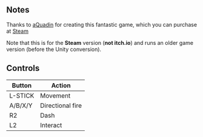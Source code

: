 ## Notes

Thanks to [aQuadin](https://aquadiun.com) for creating this fantastic game, which you can purchase at [Steam](https://store.steampowered.com/app/842750/Galaxy_Champions_TV)

Note that this is for the **Steam** version (**not itch.io**) and runs an older game version (before the Unity conversion).


## Controls

| Button  | Action           |
| ------- | ---------------- |
| L-STICK | Movement         |
| A/B/X/Y | Directional fire |
| R2      | Dash             |
| L2      | Interact         |
